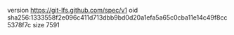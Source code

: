version https://git-lfs.github.com/spec/v1
oid sha256:1333558f2e096c411d713dbb9bd0d20a1efa5a65c0cba11e14c49f8cc5378f7c
size 7591
